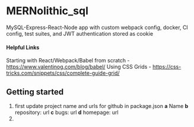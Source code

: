 # MERNolithic_sql

MySQL-Express-React-Node app with custom webpack config, docker, CI config, test suites, and JWT authentication stored as cookie

#### Helpful Links

Starting with React/Webpack/Babel from scratch - https://www.valentinog.com/blog/babel/
Using CSS Grids - https://css-tricks.com/snippets/css/complete-guide-grid/

## Getting started

1. first update project name and urls for github in package.json
   **a** Name
   **b** repository: url
   **c** bugs: url
   **d** homepage: url
2.
